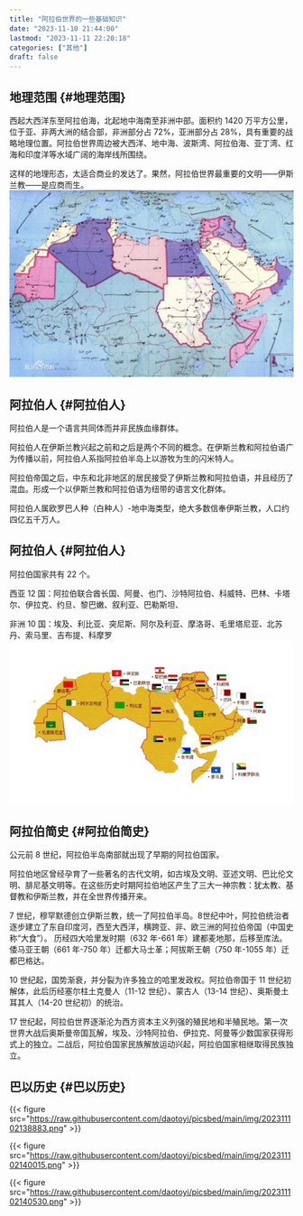 ```yaml
---
title: "阿拉伯世界的一些基础知识"
date: "2023-11-10 21:44:00"
lastmod: "2023-11-11 22:20:18"
categories: ["其他"]
draft: false
---
```


## 地理范围 {#地理范围}

西起大西洋东至阿拉伯海，北起地中海南至非洲中部。面积约 1420 万平方公里，位于亚、非两大洲的结合部，非洲部分占 72%，亚洲部分占 28%，具有重要的战略地理位置。阿拉伯世界周边被大西洋、地中海、波斯湾、阿拉伯海、亚丁湾、红海和印度洋等水域广阔的海岸线所围绕。

这样的地理形态，太适合商业的发达了。果然，阿拉伯世界最重要的文明——伊斯兰教——是应商而生。
![](https://raw.githubusercontent.com/daotoyi/picsbed/main/img/202311102134517.png)


## 阿拉伯人 {#阿拉伯人}

阿拉伯人是一个语言共同体而并非民族血缘群体。

阿拉伯人在伊斯兰教兴起之前和之后是两个不同的概念。在伊斯兰教和阿拉伯语广为传播以前，阿拉伯人系指阿拉伯半岛上以游牧为生的闪米特人。

阿拉伯帝国之后，中东和北非地区的居民接受了伊斯兰教和阿拉伯语，并且经历了混血。形成一个以伊斯兰教和阿拉伯语为纽带的语言文化群体。

阿拉伯人属欧罗巴人种（白种人）-地中海类型，绝大多数信奉伊斯兰教，人口约四亿五千万人。


## 阿拉伯人 {#阿拉伯人}

阿拉伯国家共有 22 个。

西亚 12 国：阿拉伯联合酋长国、阿曼、也门、沙特阿拉伯、科威特、巴林、卡塔尔、伊拉克、约旦、黎巴嫩、叙利亚、巴勒斯坦、

非洲 10 国：埃及、利比亚、突尼斯、阿尔及利亚、摩洛哥、毛里塔尼亚、北苏丹、索马里、吉布提、科摩罗
![](https://raw.githubusercontent.com/daotoyi/picsbed/main/img/202311102136741.png)


## 阿拉伯简史 {#阿拉伯简史}

公元前 8 世纪，阿拉伯半岛南部就出现了早期的阿拉伯国家。

阿拉伯地区曾经孕育了一些著名的古代文明，如古埃及文明、亚述文明、巴比伦文明、腓尼基文明等。在这些历史时期阿拉伯地区产生了三大一神宗教：犹太教、基督教和伊斯兰教，并在全世界传播开来。

7 世纪，穆罕默德创立伊斯兰教，统一了阿拉伯半岛。8世纪中叶，阿拉伯统治者逐步建立了东自印度河，西至大西洋，横跨亚、非、欧三洲的阿拉伯帝国（中国史称“大食”）。 历经四大哈里发时期（632 年-661 年）建都麦地那，后移至库法。倭马亚王朝（661 年-750 年）迁都大马士革；阿拔斯王朝（750 年-1055 年）迁都巴格达。

10 世纪起，国势渐衰，并分裂为许多独立的哈里发政权。阿拉伯帝国于 11 世纪初解体，此后历经塞尔柱土克曼人（11-12 世纪）、蒙古人（13-14 世纪）、奥斯曼土耳其人（14-20 世纪初）的统治。

17 世纪起，阿拉伯世界逐渐沦为西方资本主义列强的殖民地和半殖民地。第一次世界大战后奥斯曼帝国瓦解，埃及、沙特阿拉伯、伊拉克、阿曼等少数国家获得形式上的独立。二战后，阿拉伯国家民族解放运动兴起，阿拉伯国家相继取得民族独立。


## 巴以历史 {#巴以历史}

{{< figure src="https://raw.githubusercontent.com/daotoyi/picsbed/main/img/202311102138883.png" >}}

{{< figure src="https://raw.githubusercontent.com/daotoyi/picsbed/main/img/202311102140015.png" >}}

{{< figure src="https://raw.githubusercontent.com/daotoyi/picsbed/main/img/202311102140530.png" >}}
